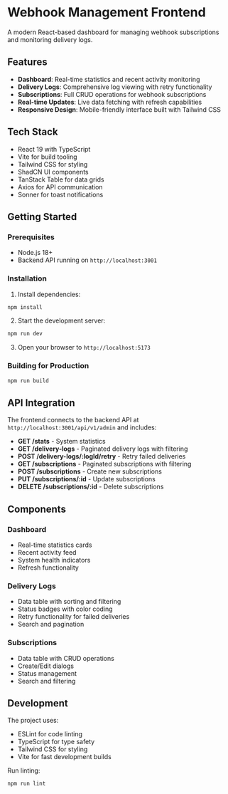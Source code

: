 # Webhook Management Frontend

A modern React-based dashboard for managing webhook subscriptions and monitoring delivery logs.

## Features

- **Dashboard**: Real-time statistics and recent activity monitoring
- **Delivery Logs**: Comprehensive log viewing with retry functionality
- **Subscriptions**: Full CRUD operations for webhook subscriptions
- **Real-time Updates**: Live data fetching with refresh capabilities
- **Responsive Design**: Mobile-friendly interface built with Tailwind CSS

## Tech Stack

- React 19 with TypeScript
- Vite for build tooling
- Tailwind CSS for styling
- ShadCN UI components
- TanStack Table for data grids
- Axios for API communication
- Sonner for toast notifications

## Getting Started

### Prerequisites

- Node.js 18+ 
- Backend API running on `http://localhost:3001`

### Installation

1. Install dependencies:
```bash
npm install
```

2. Start the development server:
```bash
npm run dev
```

3. Open your browser to `http://localhost:5173`

### Building for Production

```bash
npm run build
```

## API Integration

The frontend connects to the backend API at `http://localhost:3001/api/v1/admin` and includes:

- **GET /stats** - System statistics
- **GET /delivery-logs** - Paginated delivery logs with filtering
- **POST /delivery-logs/:logId/retry** - Retry failed deliveries
- **GET /subscriptions** - Paginated subscriptions with filtering
- **POST /subscriptions** - Create new subscriptions
- **PUT /subscriptions/:id** - Update subscriptions
- **DELETE /subscriptions/:id** - Delete subscriptions

## Components

### Dashboard
- Real-time statistics cards
- Recent activity feed
- System health indicators
- Refresh functionality

### Delivery Logs
- Data table with sorting and filtering
- Status badges with color coding
- Retry functionality for failed deliveries
- Search and pagination

### Subscriptions
- Data table with CRUD operations
- Create/Edit dialogs
- Status management
- Search and filtering

## Development

The project uses:
- ESLint for code linting
- TypeScript for type safety
- Tailwind CSS for styling
- Vite for fast development builds

Run linting:
```bash
npm run lint
```